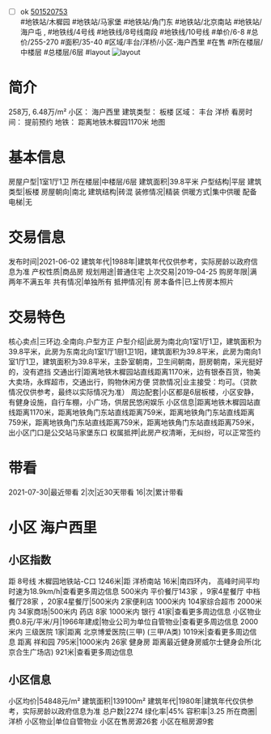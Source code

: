 - [ ] ok [501520753](https://bj.5i5j.com/ershoufang/501520753.html)  
 #地铁站/木樨园 #地铁站/马家堡 #地铁站/角门东 #地铁站/北京南站 #地铁站/海户屯 ,  #地铁线/4号线 #地铁线/8号线南段 #地铁线/10号线
#单价/6-8 #总价/255-270 #面积/35-40   #区域/丰台/洋桥/小区-海户西里 #在售 #所在楼层/中楼层 #总楼层/6层 #layout 
![layout](http://image2a.5i5j.com/bdir/layout/39ed22278acb47ae90890b524faf5df0.jpg_P5.jpg) 
# 简介 
 258万,  6.48万/m² 
小区： 海户西里
建筑类型： 板楼
区域： 丰台 洋桥
看房时间： 提前预约
地铁： 距离地铁木樨园1170米 地图
# 基本信息 
 房屋户型|1室1厅1卫
所在楼层|中楼层/6层
建筑面积|39.8平米
户型结构|平层
建筑类型|板楼
房屋朝向|南北
建筑结构|砖混
装修情况|精装
供暖方式|集中供暖
配备电梯|无
# 交易信息 
 发布时间|2021-06-02
建筑年代|1988年|建筑年代仅供参考，实际房龄以政府信息为准
产权性质|商品房
规划用途|普通住宅
上次交易|2019-04-25
购房年限|满两年不满五年
共有情况|单独所有
抵押情况|有
房本备件|已上传房本照片
# 交易特色 
 核心卖点|三环边.全南向.户型方正
户型介绍|此房为南北向1室1厅1卫，建筑面积为39.8平米，此房为东南北向1室1厅1厨1卫1阳，建筑面积为39.8平米，此房为南向1室1厅1卫，建筑面积为39.8平米，主卧室朝南，卫生间朝南，厨房朝南，采光挺好的，没有遮挡
交通出行|距离地铁木樨园站直线距离1170米，边有银泰百货，物美大卖场，永辉超市，交通出行，购物休闲方便
贷款情况|业主接受：均可。（贷款情况仅供参考，最终以实际情况为准）
周边配套|小区都是6层板楼，小区安静，有健身设施，自行车棚，小广场，供居民悠闲娱乐
小区信息|距离地铁木樨园站直线距离1170米，距离地铁角门东站直线距离759米，距离地铁角门东站直线距离759米，距离地铁角门东站直线距离759米，距离地铁角门东站直线距离759米，出小区门口是公交站马家堡东口
权属抵押|此房产权清晰，无纠纷，可以正常签约
# 带看 
 2021-07-30|最近带看	 2|次|近30天带看	 16|次|累计带看
# 小区 海户西里
## 小区指数 
 距 8号线 木樨园地铁站-C口 1246米|距 洋桥南站 16米|南四环内， 高峰时间平均时速为18.9km/h|查看更多周边信息
500米内 平价餐厅143家 ，9家4星餐厅
中档餐厅28家 ，20家4星餐厅|500米内 2家便利店
1000米内 104家综合超市
2000米内 34家商场|500米内 药店 8家
1000米内 银行 41家|查看更多周边信息
小区物业费0.8元/平米/月|1966年建成|物业公司为单位自管物业|查看更多周边信息
2000米内 三级医院 1家|距离 北京博爱医院(三甲) (三甲/A类) 1019米|查看更多周边信息
距离 祥和园 795米|1000米内 26家 健身房
距离最近健身房威尔士健身会所(北京合生广场店) 921米|查看更多周边信息
## 小区信息 
 小区均价|54848元/m²
建筑面积|139100m²
建筑年代|1980年|建筑年代仅供参考，实际房龄以政府信息为准
总户数|2274
绿化率|45%
容积率|3.25
所在商圈|洋桥
小区物业|单位自管物业
小区在售房源26套
小区在租房源9套
